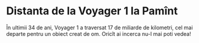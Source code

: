 # Distanta de la Voyager 1 la Pamînt

În ultimii 34 de ani, Voyager 1 a traversat 17 de miliarde de kilometri, cel mai
departe pentru un obiect creat de om. Oricît ai incerca nu-l mai poti vedea!
